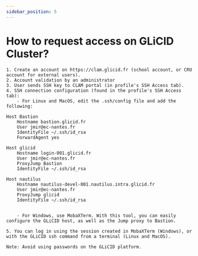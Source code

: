 ```yaml
---
sidebar_position: 5
---
```


# How to request access on GLiCID Cluster?

    1. Create an account on https://clam.glicid.fr (school account, or CRU account for external users).
    2. Account validation by an administrator
    3. User sends SSH key to CLAM portal (in profile's SSH Access tab).
    4. SSH connection configuration (found in the profile's SSH Access tab):
        - For Linux and MacOS, edit the .ssh/config file and add the following:

	Host Bastion
		Hostname bastion.glicid.fr
		User jmir@ec-nantes.fr
		IdentityFile ~/.ssh/id_rsa
		ForwardAgent yes

	Host glicid
		Hostname login-001.glicid.fr
		User jmir@ec-nantes.fr
		ProxyJump Bastion
		IdentityFile ~/.ssh/id_rsa

	Host nautilus
		Hostname nautilus-devel-001.nautilus.intra.glicid.fr
		User jmir@ec-nantes.fr
		ProxyJump glicid
		IdentityFile ~/.ssh/id_rsa


        - For Windows, use MobaXTerm. With this tool, you can easily configure the GLiCID host, as well as the Jump proxy to Bastion.

    5. You can log in using the session created in MobaXTerm (Windows), or with the GLiCID ssh command from a terminal (Linux and MacOS).

    Note: Avoid using passwords on the GLiCID platform.
